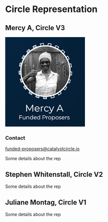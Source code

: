 # Circle Representation

## Mercy A, Circle V3

![](.gitbook/assets/2022-02-26.png)

### Contact&#x20;

funded-proposers@catalystcircle.io

Some details about the rep

## Stephen Whitenstall, Circle V2

Some details about the rep

## Juliane Montag, Circle V1

Some details about the rep
